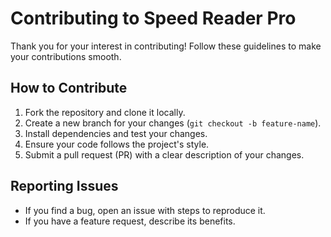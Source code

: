 # Contributing to Speed Reader Pro

Thank you for your interest in contributing! Follow these guidelines to make your contributions smooth.

## How to Contribute

1. Fork the repository and clone it locally.
2. Create a new branch for your changes (`git checkout -b feature-name`).
3. Install dependencies and test your changes.
4. Ensure your code follows the project's style.
5. Submit a pull request (PR) with a clear description of your changes.

## Reporting Issues

- If you find a bug, open an issue with steps to reproduce it.
- If you have a feature request, describe its benefits.